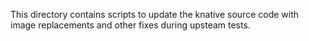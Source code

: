 This directory contains scripts to update the knative source code with image replacements and other fixes during upsteam tests.